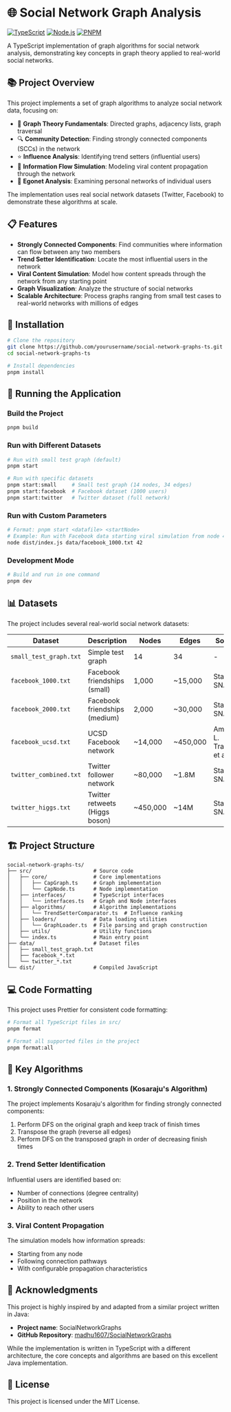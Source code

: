 # 🌐 Social Network Graph Analysis

[![TypeScript](https://img.shields.io/badge/TypeScript-007ACC?style=for-the-badge&logo=typescript&logoColor=white)](https://www.typescriptlang.org/)
[![Node.js](https://img.shields.io/badge/Node.js-339933?style=for-the-badge&logo=nodedotjs&logoColor=white)](https://nodejs.org/)
[![PNPM](https://img.shields.io/badge/pnpm-%234a4a4a.svg?style=for-the-badge&logo=pnpm&logoColor=f69220)](https://pnpm.io/)

A TypeScript implementation of graph algorithms for social network analysis, demonstrating key concepts in graph theory applied to real-world social networks.

## 📚 Project Overview

This project implements a set of graph algorithms to analyze social network data, focusing on:

- 🧮 **Graph Theory Fundamentals**: Directed graphs, adjacency lists, graph traversal
- 🔍 **Community Detection**: Finding strongly connected components (SCCs) in the network
- ⭐ **Influence Analysis**: Identifying trend setters (influential users)
- 🌊 **Information Flow Simulation**: Modeling viral content propagation through the network
- 🧩 **Egonet Analysis**: Examining personal networks of individual users

The implementation uses real social network datasets (Twitter, Facebook) to demonstrate these algorithms at scale.

## 📋 Features

- **Strongly Connected Components**: Find communities where information can flow between any two members
- **Trend Setter Identification**: Locate the most influential users in the network
- **Viral Content Simulation**: Model how content spreads through the network from any starting point
- **Graph Visualization**: Analyze the structure of social networks
- **Scalable Architecture**: Process graphs ranging from small test cases to real-world networks with millions of edges

## 🔧 Installation

```bash
# Clone the repository
git clone https://github.com/yourusername/social-network-graphs-ts.git
cd social-network-graphs-ts

# Install dependencies
pnpm install
```

## 🚀 Running the Application

### Build the Project

```bash
pnpm build
```

### Run with Different Datasets

```bash
# Run with small test graph (default)
pnpm start

# Run with specific datasets
pnpm start:small     # Small test graph (14 nodes, 34 edges)
pnpm start:facebook  # Facebook dataset (1000 users)
pnpm start:twitter   # Twitter dataset (full network)
```

### Run with Custom Parameters

```bash
# Format: pnpm start <datafile> <startNode>
# Example: Run with Facebook data starting viral simulation from node 42
node dist/index.js data/facebook_1000.txt 42
```

### Development Mode

```bash
# Build and run in one command
pnpm dev
```

## 📊 Datasets

The project includes several real-world social network datasets:

| Dataset                | Description                    | Nodes    | Edges    | Source                  |
| ---------------------- | ------------------------------ | -------- | -------- | ----------------------- |
| `small_test_graph.txt` | Simple test graph              | 14       | 34       | -                       |
| `facebook_1000.txt`    | Facebook friendships (small)   | 1,000    | ~15,000  | Stanford SNAP           |
| `facebook_2000.txt`    | Facebook friendships (medium)  | 2,000    | ~30,000  | Stanford SNAP           |
| `facebook_ucsd.txt`    | UCSD Facebook network          | ~14,000  | ~450,000 | Amanda L. Traud, et al. |
| `twitter_combined.txt` | Twitter follower network       | ~80,000  | ~1.8M    | Stanford SNAP           |
| `twitter_higgs.txt`    | Twitter retweets (Higgs boson) | ~450,000 | ~14M     | Stanford SNAP           |

## 🏗️ Project Structure

```
social-network-graphs-ts/
├── src/                    # Source code
│   ├── core/               # Core implementations
│   │   ├── CapGraph.ts     # Graph implementation
│   │   └── CapNode.ts      # Node implementation
│   ├── interfaces/         # TypeScript interfaces
│   │   └── interfaces.ts   # Graph and Node interfaces
│   ├── algorithms/         # Algorithm implementations
│   │   └── TrendSetterComparator.ts  # Influence ranking
│   ├── loaders/            # Data loading utilities
│   │   └── GraphLoader.ts  # File parsing and graph construction
│   ├── utils/              # Utility functions
│   └── index.ts            # Main entry point
├── data/                   # Dataset files
│   ├── small_test_graph.txt
│   ├── facebook_*.txt
│   └── twitter_*.txt
└── dist/                   # Compiled JavaScript
```

## 💻 Code Formatting

This project uses Prettier for consistent code formatting:

```bash
# Format all TypeScript files in src/
pnpm format

# Format all supported files in the project
pnpm format:all
```

## 🧪 Key Algorithms

### 1. Strongly Connected Components (Kosaraju's Algorithm)

The project implements Kosaraju's algorithm for finding strongly connected components:

1. Perform DFS on the original graph and keep track of finish times
2. Transpose the graph (reverse all edges)
3. Perform DFS on the transposed graph in order of decreasing finish times

### 2. Trend Setter Identification

Influential users are identified based on:

- Number of connections (degree centrality)
- Position in the network
- Ability to reach other users

### 3. Viral Content Propagation

The simulation models how information spreads:

- Starting from any node
- Following connection pathways
- With configurable propagation characteristics

## 🙏 Acknowledgments

This project is highly inspired by and adapted from a similar project written in Java:

- **Project name**: SocialNetworkGraphs
- **GitHub Repository**: [madhu1607/SocialNetworkGraphs](https://github.com/madhu1607/SocialNetworkGraphs.git)

While the implementation is written in TypeScript with a different architecture, the core concepts and algorithms are based on this excellent Java implementation.

## 📄 License

This project is licensed under the MIT License.
